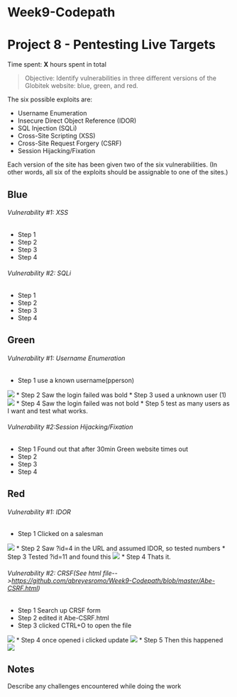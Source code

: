 # Week9-Codepath
# Project 8 - Pentesting Live Targets

Time spent: **X** hours spent in total

> Objective: Identify vulnerabilities in three different versions of the Globitek website: blue, green, and red.

The six possible exploits are:
* Username Enumeration
* Insecure Direct Object Reference (IDOR)
* SQL Injection (SQLi)
* Cross-Site Scripting (XSS)
* Cross-Site Request Forgery (CSRF)
* Session Hijacking/Fixation

Each version of the site has been given two of the six vulnerabilities. (In other words, all six of the exploits should be assignable to one of the sites.)

## Blue

###### Vulnerability #1: XSS
* Step 1
* Step 2
* Step 3
* Step 4

###### Vulnerability #2: SQLi
* Step 1
* Step 2
* Step 3
* Step 4

## Green

###### Vulnerability #1: Username Enumeration
* Step 1 use a known username(pperson)
 <img src="https://github.com/abreyesromo/Week9-Codepath/blob/master/Images/Week9-Green-Vul1-1.png">
* Step 2 Saw the login failed was bold
* Step 3 used a unknown user (1)
 <img src="https://github.com/abreyesromo/Week9-Codepath/blob/master/Images/Week9-Green-Vul1-2.png">
* Step 4 Saw the login failed was not bold
* Step 5 test as many users as I want and test what works.

###### Vulnerability #2:Session Hijacking/Fixation
* Step 1 Found out that after 30min Green website times out
* Step 2
* Step 3
* Step 4

## Red ##

###### Vulnerability #1: IDOR
* Step 1 Clicked on a salesman
 <img src="https://github.com/abreyesromo/Week9-Codepath/blob/master/Images/Week9-RED-Vul1-1.png">
* Step 2 Saw ?id=4 in the URL and assumed IDOR, so tested numbers
* Step 3 Tested ?id=11 and found this
 <img src="https://github.com/abreyesromo/Week9-Codepath/blob/master/Images/Week9-RED-Vul1-1.png">
* Step 4 Thats it.

###### Vulnerability #2: CRSF(See html file-->https://github.com/abreyesromo/Week9-Codepath/blob/master/Abe-CSRF.html)
* Step 1 Search up CRSF form
* Step 2 edited it Abe-CSRF.html
* Step 3 clicked CTRL+O to open the file
 <img src="https://github.com/abreyesromo/Week9-Codepath/blob/master/Images/Week9-RED-VUL2-1.png">
* Step 4 once opened i clicked update
 <img src="https://github.com/abreyesromo/Week9-Codepath/blob/master/Images/Week9-RED-VUL2-2.png">
* Step 5 Then this happened
 <img src="https://github.com/abreyesromo/Week9-Codepath/blob/master/Images/Week9-RED-VUL2-3.png">

## Notes

Describe any challenges encountered while doing the work

